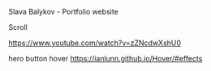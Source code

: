 Slava Balykov - Portfolio website

Scroll

https://www.youtube.com/watch?v=zZNcdwXshU0 

hero button hover
https://ianlunn.github.io/Hover/#effects 

